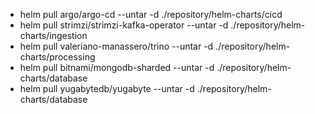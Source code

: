 - helm pull argo/argo-cd --untar -d ./repository/helm-charts/cicd
- helm pull strimzi/strimzi-kafka-operator --untar -d ./repository/helm-charts/ingestion
- helm pull valeriano-manassero/trino --untar -d ./repository/helm-charts/processing
- helm pull bitnami/mongodb-sharded  --untar -d ./repository/helm-charts/database
- helm pull yugabytedb/yugabyte --untar -d ./repository/helm-charts/database